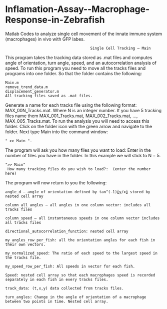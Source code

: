 # Inflamation-Assay--Macrophage-Response-in-Zebrafish
Matlab Codes to analyze single cell movement of the innate immune system (macrophages) in vivo with GFP labes. 

                                          Single Cell Tracking – Main 
This program takes the tracking data stored as .mat files and computes angle of orientation, turn angle, speed, and an autocorrelation analysis of speed. To run this program you need to move all the tracks files and programs into one folder. So that the folder contains the following: 

	Main.m
	remove_trend_data.m
	displacement_generator.m
	All tracking files saved as .mat files. 
	
Generate a name for each tracks file using the following format: MAX_00N_Tracks.mat. Where N is an integer number. If you have 5 tracking files name them MAX_001_Tracks.mat, MAX_002_Tracks.mat, …, MAX_005_Tracks.mat. 
To run the analysis you will need to access this folder. Click on the folder icon with the green arrow and navigate to the folder. Next type Main into the command window:

	" >> Main ". 

The program will ask you how many files you want to load: Enter in the number of files you have in the folder. In this example we will stick to N = 5. 

	">> Main"
	 How many tracking files do you wish to load?:  (enter the number here)
 
The program will now return to you the following: 

	angle_d – angle of orientation defined by tan^(-1)⁡〖y/x〗 stored by nested cell array
	
	column_all_angles – all angles in one column vector: includes all tracks files 
	
	column_speed – all instantaneous speeds in one column vector includes all tracks files
	
	directional_autocorrelation_function: nested cell array
	
	my_angles_row_per_fish: all the orientation angles for each fish in their own vectors. 
	
	my_normalized_speed: The ratio of each speed to the largest speed in the tracks file. 
	
	my_speed_row_per_fish: All speeds in vector for each fish. 
	
	Speed: nested cell array so that each macrophages speed is recorded separately in each fish in every tracks files. 
	
	track_data: (t,x,y) data collected from tracks files. 
	
	turn_angles: Change in the angle of orientation of a macrophage between two points in time. Nested cell array. 
